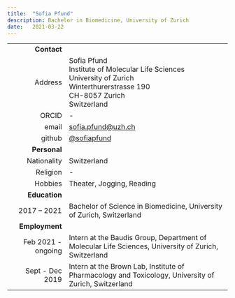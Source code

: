 ```yaml
---
title:  "Sofia Pfund"
description: Bachelor in Biomedicine, University of Zurich
date:   2021-03-22
---
```


<!--more-->

|      |     |
| ---: | --- |
| __Contact__ |     |
| Address | Sofia Pfund<br/>Institute of Molecular Life Sciences<br/>University of Zurich<br/>Winterthurerstrasse 190<br/>CH-8057 Zurich<br/>Switzerland |
| ORCID | - |
| email | sofia.pfund@uzh.ch |
| github | [@sofiapfund](http://github.com/sofiapfund) |
| __Personal__ |     |
| Nationality | Switzerland |
| Religion | - |
| Hobbies | Theater, Jogging, Reading |
| __Education__ |     |
| 2017 – 2021 | Bachelor of Science in Biomedicine, University of Zurich, Switzerland |
| __Employment__ |     |
| Feb 2021 - ongoing | Intern at the Baudis Group, Department of Molecular Life Sciences, University of Zurich, Switzerland |
| Sept - Dec 2019 | Intern at the Brown Lab, Institute of Pharmacology and Toxicology, University of Zurich, Switzerland |
